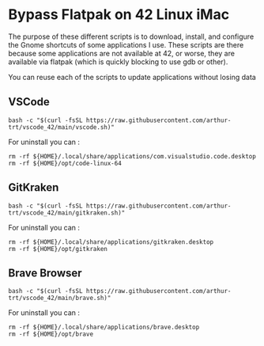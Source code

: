 # Bypass Flatpak on 42 Linux iMac

The purpose of these different scripts is to download, install, and configure the Gnome shortcuts of some applications I use. These scripts are there because some applications are not available at 42, or worse, they are available via flatpak (which is quickly blocking to use gdb or other).

You can reuse each of the scripts to update applications without losing data

## VSCode
```
bash -c "$(curl -fsSL https://raw.githubusercontent.com/arthur-trt/vscode_42/main/vscode.sh)"
```

For uninstall you can :
```
rm -rf ${HOME}/.local/share/applications/com.visualstudio.code.desktop
rm -rf ${HOME}/opt/code-linux-64
```

## GitKraken
```
bash -c "$(curl -fsSL https://raw.githubusercontent.com/arthur-trt/vscode_42/main/gitkraken.sh)"
```

For uninstall you can :
```
rm -rf ${HOME}/.local/share/applications/gitkraken.desktop
rm -rf ${HOME}/opt/gitkraken
```

## Brave Browser
```
bash -c "$(curl -fsSL https://raw.githubusercontent.com/arthur-trt/vscode_42/main/brave.sh)"
```

For uninstall you can :
```
rm -rf ${HOME}/.local/share/applications/brave.desktop
rm -rf ${HOME}/opt/brave
```
